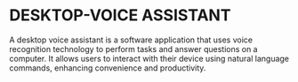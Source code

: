 # DESKTOP-VOICE ASSISTANT
A desktop voice assistant is a software application that uses voice recognition technology to perform tasks and answer questions on a computer. It allows users to interact with their device using natural language commands, enhancing convenience and productivity.
